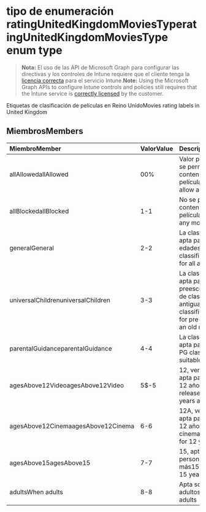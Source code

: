# <a name="ratingunitedkingdommoviestype-enum-type"></a><span data-ttu-id="102f7-101">tipo de enumeración ratingUnitedKingdomMoviesType</span><span class="sxs-lookup"><span data-stu-id="102f7-101">ratingUnitedKingdomMoviesType enum type</span></span>

> <span data-ttu-id="102f7-102">**Nota:** El uso de las API de Microsoft Graph para configurar las directivas y los controles de Intune requiere que el cliente tenga la [licencia correcta](https://go.microsoft.com/fwlink/?linkid=839381) para el servicio Intune.</span><span class="sxs-lookup"><span data-stu-id="102f7-102">**Note:** Using the Microsoft Graph APIs to configure Intune controls and policies still requires that the Intune service is [correctly licensed](https://go.microsoft.com/fwlink/?linkid=839381) by the customer.</span></span>

<span data-ttu-id="102f7-103">Etiquetas de clasificación de películas en Reino Unido</span><span class="sxs-lookup"><span data-stu-id="102f7-103">Movies rating labels in United Kingdom</span></span>
## <a name="members"></a><span data-ttu-id="102f7-104">Miembros</span><span class="sxs-lookup"><span data-stu-id="102f7-104">Members</span></span>
|<span data-ttu-id="102f7-105">Miembro</span><span class="sxs-lookup"><span data-stu-id="102f7-105">Member</span></span>|<span data-ttu-id="102f7-106">Valor</span><span class="sxs-lookup"><span data-stu-id="102f7-106">Value</span></span>|<span data-ttu-id="102f7-107">Descripción</span><span class="sxs-lookup"><span data-stu-id="102f7-107">Description</span></span>|
|:---|:---|:---|
|<span data-ttu-id="102f7-108">allAllowed</span><span class="sxs-lookup"><span data-stu-id="102f7-108">allAllowed</span></span>|<span data-ttu-id="102f7-109">0</span><span class="sxs-lookup"><span data-stu-id="102f7-109">0%</span></span>|<span data-ttu-id="102f7-110">Valor predeterminado, se permite todo el contenido de películas</span><span class="sxs-lookup"><span data-stu-id="102f7-110">Default value, allow all movies content</span></span>|
|<span data-ttu-id="102f7-111">allBlocked</span><span class="sxs-lookup"><span data-stu-id="102f7-111">allBlocked</span></span>|<span data-ttu-id="102f7-112">1</span><span class="sxs-lookup"><span data-stu-id="102f7-112">-1</span></span>|<span data-ttu-id="102f7-113">No se permite ningún contenido de películas</span><span class="sxs-lookup"><span data-stu-id="102f7-113">Do not allow any movies content</span></span>|
|<span data-ttu-id="102f7-114">general</span><span class="sxs-lookup"><span data-stu-id="102f7-114">General</span></span>|<span data-ttu-id="102f7-115">2</span><span class="sxs-lookup"><span data-stu-id="102f7-115">-2</span></span>|<span data-ttu-id="102f7-116">La clasificación U es apta para todas las edades</span><span class="sxs-lookup"><span data-stu-id="102f7-116">The U classification is suitable for all ages</span></span>|
|<span data-ttu-id="102f7-117">universalChildren</span><span class="sxs-lookup"><span data-stu-id="102f7-117">universalChildren</span></span>|<span data-ttu-id="102f7-118">3</span><span class="sxs-lookup"><span data-stu-id="102f7-118">-3</span></span>|<span data-ttu-id="102f7-119">La clasificación UC es apta para los niños de preescolar, una etiqueta de clasificación antigua</span><span class="sxs-lookup"><span data-stu-id="102f7-119">The UC classification is suitable for pre-school children, an old rating label</span></span>|
|<span data-ttu-id="102f7-120">parentalGuidance</span><span class="sxs-lookup"><span data-stu-id="102f7-120">parentalGuidance</span></span>|<span data-ttu-id="102f7-121">4</span><span class="sxs-lookup"><span data-stu-id="102f7-121">-4</span></span>|<span data-ttu-id="102f7-122">La clasificación PG es apta para adultos</span><span class="sxs-lookup"><span data-stu-id="102f7-122">The PG classification is suitable for mature</span></span>|
|<span data-ttu-id="102f7-123">agesAbove12Video</span><span class="sxs-lookup"><span data-stu-id="102f7-123">agesAbove12Video</span></span>|<span data-ttu-id="102f7-124">5</span><span class="sxs-lookup"><span data-stu-id="102f7-124">$-5</span></span>|<span data-ttu-id="102f7-125">12, versión de vídeo apta para personas de 12 años o más</span><span class="sxs-lookup"><span data-stu-id="102f7-125">12, video release suitable for 12 years and over</span></span>|
|<span data-ttu-id="102f7-126">agesAbove12Cinema</span><span class="sxs-lookup"><span data-stu-id="102f7-126">agesAbove12Cinema</span></span>|<span data-ttu-id="102f7-127">6</span><span class="sxs-lookup"><span data-stu-id="102f7-127">-6</span></span>|<span data-ttu-id="102f7-128">12A, versión de cine apta para personas de 12 años o más</span><span class="sxs-lookup"><span data-stu-id="102f7-128">12A, cinema release suitable for 12 years and over</span></span>|
|<span data-ttu-id="102f7-129">agesAbove15</span><span class="sxs-lookup"><span data-stu-id="102f7-129">agesAbove15</span></span>|<span data-ttu-id="102f7-130">7</span><span class="sxs-lookup"><span data-stu-id="102f7-130">-7</span></span>|<span data-ttu-id="102f7-131">15, apta solo para personas de 15 años o más</span><span class="sxs-lookup"><span data-stu-id="102f7-131">15, suitable only for 15 years and older</span></span>|
|<span data-ttu-id="102f7-132">adults</span><span class="sxs-lookup"><span data-stu-id="102f7-132">When adults</span></span>|<span data-ttu-id="102f7-133">8</span><span class="sxs-lookup"><span data-stu-id="102f7-133">-8</span></span>|<span data-ttu-id="102f7-134">Apta solo para adultos</span><span class="sxs-lookup"><span data-stu-id="102f7-134">Suitable only for adults</span></span>|








